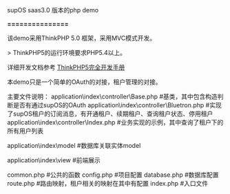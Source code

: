 supOS saas3.0 版本的php demo

**===============**

该demo采用ThinkPHP 5.0 框架，采用MVC模式开发。

\> ThinkPHP5的运行环境要求PHP5.4以上。

详细开发文档参考 [ThinkPHP5完全开发手册](http://www.kancloud.cn/manual/thinkphp5)

本demo只是一个简单的OAuth的对接，租户管理的对接。

主要文件说明：
application\index\controller\Base.php    	 #基类，其中包含构造判断是否有通过supOS的OAuth
application\index\controller\Bluetron.php    #实现了supOS租户的订阅消息，有开通租户、续期租户、查询租户状态、停用租户
application\index\controller\Index.php       #业务实现的示例，其中查询了租户下的所有用户列表

application\index\model   					 #数据库关联实体model

application\index\view						 #前端展示

common.php									 #公共的函数
config.php									 #项目配置
database.php								 #数据库配置
route.php									 #路由映射，租户相关的映射在其中有配置
index.php									 #入口文件
